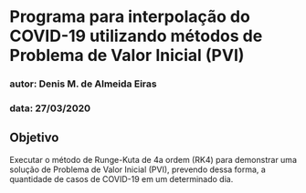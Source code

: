 # Programa para interpolação do COVID-19 utilizando métodos de Problema de Valor Inicial (PVI)

### autor: Denis M. de Almeida Eiras
### data: 27/03/2020

## Objetivo

Executar o método de Runge-Kuta de 4a ordem (RK4) para demonstrar uma solução de Problema de Valor Inicial (PVI), prevendo dessa forma, a quantidade de casos de COVID-19 em um determinado dia.

